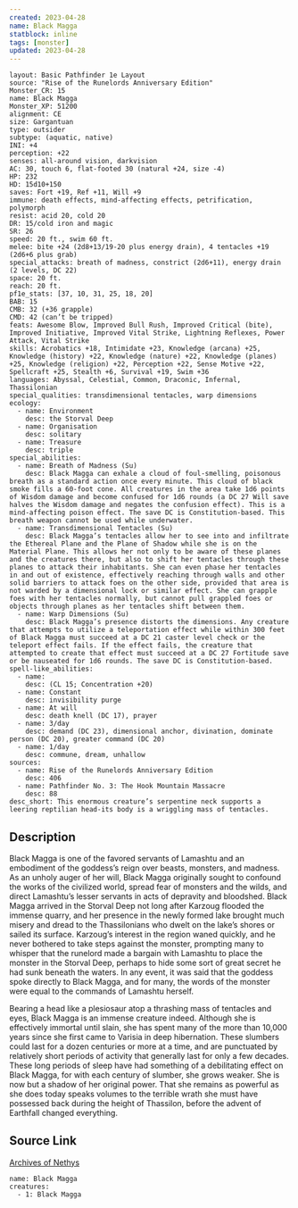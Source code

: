 ```yaml
---
created: 2023-04-28
name: Black Magga
statblock: inline
tags: [monster]
updated: 2023-04-28
---
```

```statblock
layout: Basic Pathfinder 1e Layout
source: "Rise of the Runelords Anniversary Edition"
Monster_CR: 15
name: Black Magga
Monster_XP: 51200
alignment: CE
size: Gargantuan
type: outsider
subtype: (aquatic, native)
INI: +4
perception: +22
senses: all-around vision, darkvision
AC: 30, touch 6, flat-footed 30 (natural +24, size -4)
HP: 232
HD: 15d10+150
saves: Fort +19, Ref +11, Will +9
immune: death effects, mind-affecting effects, petrification, polymorph
resist: acid 20, cold 20
DR: 15/cold iron and magic
SR: 26
speed: 20 ft., swim 60 ft.
melee: bite +24 (2d8+13/19-20 plus energy drain), 4 tentacles +19 (2d6+6 plus grab)
special_attacks: breath of madness, constrict (2d6+11), energy drain (2 levels, DC 22)
space: 20 ft.
reach: 20 ft.
pf1e_stats: [37, 10, 31, 25, 18, 20]
BAB: 15
CMB: 32 (+36 grapple)
CMD: 42 (can’t be tripped)
feats: Awesome Blow, Improved Bull Rush, Improved Critical (bite), Improved Initiative, Improved Vital Strike, Lightning Reflexes, Power Attack, Vital Strike
skills: Acrobatics +18, Intimidate +23, Knowledge (arcana) +25, Knowledge (history) +22, Knowledge (nature) +22, Knowledge (planes) +25, Knowledge (religion) +22, Perception +22, Sense Motive +22, Spellcraft +25, Stealth +6, Survival +19, Swim +36
languages: Abyssal, Celestial, Common, Draconic, Infernal, Thassilonian
special_qualities: transdimensional tentacles, warp dimensions
ecology:
  - name: Environment
    desc: the Storval Deep
  - name: Organisation
    desc: solitary
  - name: Treasure
    desc: triple
special_abilities:
  - name: Breath of Madness (Su)
    desc: Black Magga can exhale a cloud of foul-smelling, poisonous breath as a standard action once every minute. This cloud of black smoke fills a 60-foot cone. All creatures in the area take 1d6 points of Wisdom damage and become confused for 1d6 rounds (a DC 27 Will save halves the Wisdom damage and negates the confusion effect). This is a mind-affecting poison effect. The save DC is Constitution-based. This breath weapon cannot be used while underwater.
  - name: Transdimensional Tentacles (Su)
    desc: Black Magga’s tentacles allow her to see into and infiltrate the Ethereal Plane and the Plane of Shadow while she is on the Material Plane. This allows her not only to be aware of these planes and the creatures there, but also to shift her tentacles through these planes to attack their inhabitants. She can even phase her tentacles in and out of existence, effectively reaching through walls and other solid barriers to attack foes on the other side, provided that area is not warded by a dimensional lock or similar effect. She can grapple foes with her tentacles normally, but cannot pull grappled foes or objects through planes as her tentacles shift between them.
  - name: Warp Dimensions (Su)
    desc: Black Magga’s presence distorts the dimensions. Any creature that attempts to utilize a teleportation effect while within 300 feet of Black Magga must succeed at a DC 21 caster level check or the teleport effect fails. If the effect fails, the creature that attempted to create that effect must succeed at a DC 27 Fortitude save or be nauseated for 1d6 rounds. The save DC is Constitution-based.
spell-like_abilities:
  - name:
    desc: (CL 15; Concentration +20)
  - name: Constant
    desc: invisibility purge
  - name: At will
    desc: death knell (DC 17), prayer
  - name: 3/day
    desc: demand (DC 23), dimensional anchor, divination, dominate person (DC 20), greater command (DC 20)
  - name: 1/day
    desc: commune, dream, unhallow
sources:
  - name: Rise of the Runelords Anniversary Edition
    desc: 406
  - name: Pathfinder No. 3: The Hook Mountain Massacre
    desc: 88
desc_short: This enormous creature’s serpentine neck supports a leering reptilian head-its body is a wriggling mass of tentacles. 
```
## Description
Black Magga is one of the favored servants of Lamashtu and an embodiment of the goddess’s reign over beasts, monsters, and madness. As an unholy auger of her will, Black Magga originally sought to confound the works of the civilized world, spread fear of monsters and the wilds, and direct Lamashtu’s lesser servants in acts of depravity and bloodshed. Black Magga arrived in the Storval Deep not long after Karzoug flooded the immense quarry, and her presence in the newly formed lake brought much misery and dread to the Thassilonians who dwelt on the lake’s shores or sailed its surface. Karzoug’s interest in the region waned quickly, and he never bothered to take steps against the monster, prompting many to whisper that the runelord made a bargain with Lamashtu to place the monster in the Storval Deep, perhaps to hide some sort of great secret he had sunk beneath the waters. In any event, it was said that the goddess spoke directly to Black Magga, and for many, the words of the monster were equal to the commands of Lamashtu herself. 

Bearing a head like a plesiosaur atop a thrashing mass of tentacles and eyes, Black Magga is an immense creature indeed. Although she is effectively immortal until slain, she has spent many of the more than 10,000 years since she first came to Varisia in deep hibernation. These slumbers could last for a dozen centuries or more at a time, and are punctuated by relatively short periods of activity that generally last for only a few decades. These long periods of sleep have had something of a debilitating effect on Black Magga, for with each century of slumber, she grows weaker. She is now but a shadow of her original power. That she remains as powerful as she does today speaks volumes to the terrible wrath she must have possessed back during the height of Thassilon, before the advent of Earthfall changed everything.
## Source Link
[Archives of Nethys](https://aonprd.com/MonsterDisplay.aspx?ItemName=Black%20Magga)
```encounter-table
name: Black Magga
creatures:
  - 1: Black Magga
```
